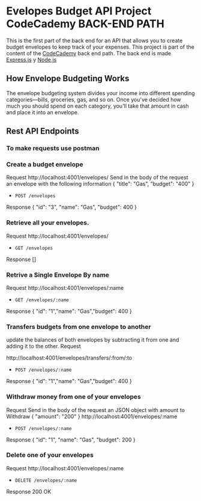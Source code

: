 # Evelopes Budget API Project CodeCademy BACK-END PATH
This is the first part of the back end for an API that allows you to create budget envelopes to keep track of your expenses. 
This project is part of the content of the [CodeCademy](https://www.codecademy.com/) back end path. 
The back end is made [Express.js](https://expressjs.com/) y [Node.js](hhttps://www.google.com/search?q=node+js&oq=node+js&aqs=chrome..69i57j69i60l3j69i65l3.1123j0j9&sourceid=chrome&ie=UTF-8)

## How **Envelope Budgeting Works**
The envelope budgeting system divides your income into different spending categories—bills, groceries, gas, and so on. Once you've decided how much you should spend on each category, you'll take that amount in cash and place it into an envelope. 

## Rest API **Endpoints**
### **To make requests use postman**
### Create a budget envelope
Request
http://localhost:4001/envelopes/
Send in the body of the request an envelope with the following information
{ "title": "Gas", "budget": "400" }
+ `POST /envelopes`
  
Response
{ "id": "3", "name": "Gas", "budget": 400 }
### Retrieve all your envelopes.
Request
http://localhost:4001/envelopes/
+ `GET /envelopes`

Response
[]

### Retrive a Single Envelope By name
Request 
http://localhost:4001/envelopes/:name
+ `GET /envelopes/:name`

Response
{ "id": "1","name": "Gas","budget": 400 }

### Transfers budgets **from** one envelope **to** another
update the balances of both envelopes by subtracting it from one and adding it to the other.
Request 

http://localhost:4001/envelopes/transfers/:from/:to
+ `POST /envelopes/:name`

Response
{ "id": "1","name": "Gas","budget": 400 }

### Withdraw money from one of your envelopes
Request 
Send in the body of the request an JSON object with amount to Withdraw
{ "amount": "200" }
http://localhost:4001/envelopes/:name
+ `POST /envelopes/:name`

Response
{ "id": "1", "name": "Gas", "budget": 200 }

### Delete one of your envelopes
Request 
http://localhost:4001/envelopes/:name
+ `DELETE /envelopes/:name`

Response
200 OK
